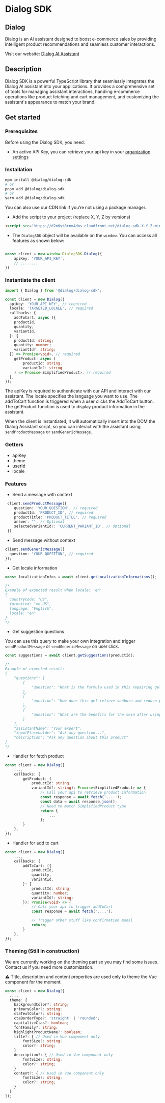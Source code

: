 # Dialog SDK

## Dialog

Dialog is an AI assistant designed to boost e-commerce sales by providing intelligent product recommendations and seamless customer interactions.

Visit our website: [Dialog AI Assistant](https://www.askdialog.com/)

## Description

Dialog SDK is a powerful TypeScript library that seamlessly integrates the Dialog AI assistant into your applications. It provides a comprehensive set of tools for managing assistant interactions, handling e-commerce operations like product fetching and cart management, and customizing the assistant's appearance to match your brand.

## Get started

### Prerequisites

Before using the Dialog SDK, you need:

- An active API Key, you can retrieve your api key in your [organization settings](https://app.askdialog.com/settings)

### Installation

```bash
npm install @dialog/dialog-sdk
# or
pnpm add @dialog/dialog-sdk
# or
yarn add @dialog/dialog-sdk
```

You can also use our CDN link if you’re not using a package manager.

- Add the script to your project (replace X, Y, Z by versions)

```html
<script src="https://d2m6yt8rnm4dos.cloudfront.net/dialog-sdk.X.Y.Z.min.js"></script>
```
- The `DialogSDK` object will be available on the `window`. You can access all features as shown below:
```typescript

const client = new window.DialogSDK.Dialog({
    apiKey: 'YOUR_API_KEY',
    // ........
})
```

### Instantiate the client

```typescript
import { Dialog } from '@dialog/dialog-sdk';

const client = new Dialog({
  apiKey: 'YOUR_API_KEY', // required
  locale: 'TARGETED_LOCALE', // required
  callbacks: {
    addToCart: async ({
    productId,
    quantity,
    variantId,
  }: {
    productId: string;
    quantity: number;
    variantId?: string;
  }) => Promise<void>, // required
    getProduct: async (
        productId: string,
        variantId?: string
    ) => Promise<SimplifiedProduct>, // required
  },
});
```

The apiKey is required to authenticate with our API and interact with our assistant.
The locale specifies the language you want to use.
The addToCart function is triggered when a user clicks the AddToCart button.
The getProduct function is used to display product information in the assistant.

When the client is instantiated, it will automatically insert into the DOM the Dialog Assistant script, so you can interact with the assistant using `sendProductMessage` or `sendGenericMessage`.

### Getters

- apiKey
- theme
- userId
- locale

### Features

- Send a message with context

```typescript
 client.sendProductMessage({
    question: 'YOUR_QUESTION', // required
    productId: 'PRODUCT_ID', // required
    productTitle: 'PRODUCT_TITLE', // required
    answer: '', // Optional
    selectedVariantId?: 'CURRENT_VARIANT_ID', // Optional
 })
```

- Send message without context

```typescript
client.sendGenericMessage({
  question: 'YOUR_QUESTION', // required
});
```

- Get locale information

```typescript 
const localizationInfos = await client.getLocalizationInformations();

/*
Example of expected result when locale: 'en'
{
  countryCode: "US",
  formatted: "en-US",
  language: "English",
  locale: "en"
}
*/
```

- Get suggestion questions

You can use this query to make your own integration and trigger `sendProductMessage` or `sendGenericMessage` on user click.

```typescript
const suggestions = await client.getSuggestions(productId);

/*
Example of expected result:
{
    "questions": [
        {
            "question": "What is the formula used in this repairing gel to soothe the skin after sun exposure?"
        },
        {
            "question": "How does this gel relieve sunburn and reduce pain?"
        },
        {
            "question": "What are the benefits for the skin after using this product following excessive exposure to UV rays?"
        }
    ],
    "assistantName": "Your expert",
    "inputPlaceholder": "Ask any question...",
    "description": "Ask any question about this product"
}
*/
```


- Handler for fetch product

```typescript
const client = new Dialog({
    ...,
    callbacks: {
        getProduct: (
            productId: string,
            variantId?: string): Promise<SimplifiedProduct> => {
                // Call your api to retrieve product information
                const response = await fetch('....');
                const data = await response.json();
                // Need to match SimplifiedProduct type
                return {
                    ...
                };
        }
    },
});
```

- Handler for add to cart

```typescript
const client = new Dialog({
    ...,
    callbacks: {
        addToCart: ({
            productId,
            quantity,
            variantId,
        }: {
            productId: string;
            quantity: number;
            variantId?: string;
        }): Promise<void> => {
            // Call your api to trigger addToCart
            const response = await fetch('....');

            // Trigger other stuff like confirmation modal
            return;
        }
    },
});
```


### Theming (Still in construction)

We are currently working on the theming part so you may find some issues. Contact us if you need more customization.


⚠️ Title, description and content properties are used only to theme the Vue component for the moment.

```typescript
const client = new Dialog({
  ...,
  theme: {
    backgroundColor?: string;
    primaryColor?: string;
    ctaTextColor?: string;
    ctaBorderType?: 'straight' | 'rounded';
    capitalizeCtas?: boolean;
    fontFamily?: string;
    highlightProductName?: boolean;
    title?: { // Used in Vue component only
        fontSize?: string;
        color?: string;
    }
    description?: { // Used in Vue component only
        fontSize?: string;
        color?: string;
    }
    content?: { // Used in Vue component only
        fontSize?: string;
        color?: string;
    }
  }
});
```


